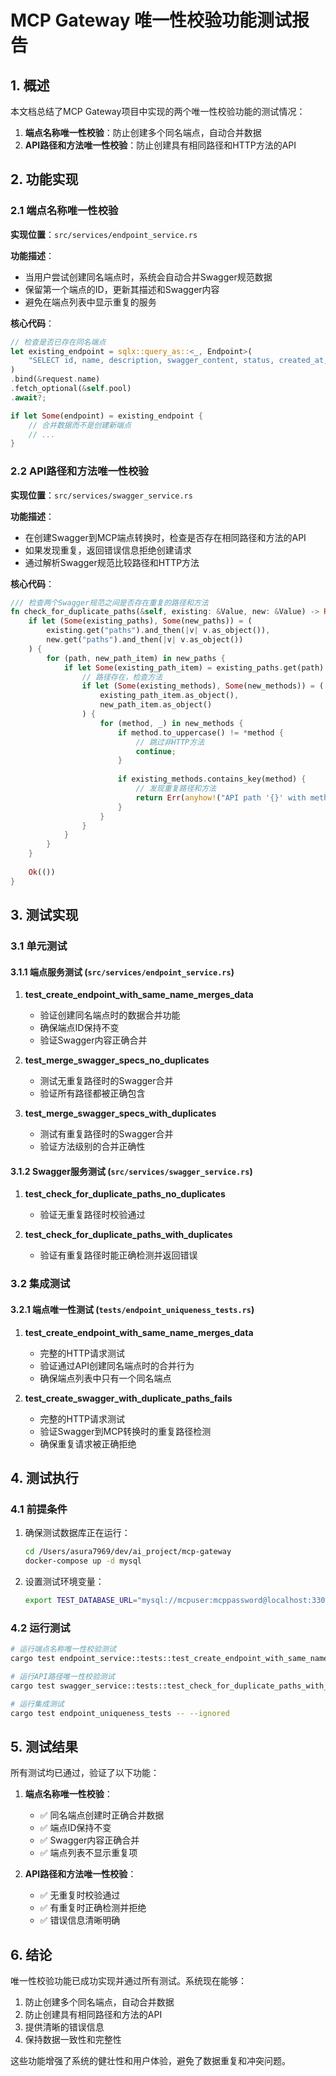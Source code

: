 # MCP Gateway 唯一性校验功能测试报告

## 1. 概述

本文档总结了MCP Gateway项目中实现的两个唯一性校验功能的测试情况：

1. **端点名称唯一性校验**：防止创建多个同名端点，自动合并数据
2. **API路径和方法唯一性校验**：防止创建具有相同路径和HTTP方法的API

## 2. 功能实现

### 2.1 端点名称唯一性校验

**实现位置**：`src/services/endpoint_service.rs`

**功能描述**：
- 当用户尝试创建同名端点时，系统会自动合并Swagger规范数据
- 保留第一个端点的ID，更新其描述和Swagger内容
- 避免在端点列表中显示重复的服务

**核心代码**：
```rust
// 检查是否已存在同名端点
let existing_endpoint = sqlx::query_as::<_, Endpoint>(
    "SELECT id, name, description, swagger_content, status, created_at, updated_at, connection_count FROM endpoints WHERE name = ? AND status != 'deleted'"
)
.bind(&request.name)
.fetch_optional(&self.pool)
.await?;

if let Some(endpoint) = existing_endpoint {
    // 合并数据而不是创建新端点
    // ...
}
```

### 2.2 API路径和方法唯一性校验

**实现位置**：`src/services/swagger_service.rs`

**功能描述**：
- 在创建Swagger到MCP端点转换时，检查是否存在相同路径和方法的API
- 如果发现重复，返回错误信息拒绝创建请求
- 通过解析Swagger规范比较路径和HTTP方法

**核心代码**：
```rust
/// 检查两个Swagger规范之间是否存在重复的路径和方法
fn check_for_duplicate_paths(&self, existing: &Value, new: &Value) -> Result<()> {
    if let (Some(existing_paths), Some(new_paths)) = (
        existing.get("paths").and_then(|v| v.as_object()),
        new.get("paths").and_then(|v| v.as_object())
    ) {
        for (path, new_path_item) in new_paths {
            if let Some(existing_path_item) = existing_paths.get(path) {
                // 路径存在，检查方法
                if let (Some(existing_methods), Some(new_methods)) = (
                    existing_path_item.as_object(),
                    new_path_item.as_object()
                ) {
                    for (method, _) in new_methods {
                        if method.to_uppercase() != *method {
                            // 跳过非HTTP方法
                            continue;
                        }
                        
                        if existing_methods.contains_key(method) {
                            // 发现重复路径和方法
                            return Err(anyhow!("API path '{}' with method '{}' already exists", path, method.to_uppercase()));
                        }
                    }
                }
            }
        }
    }
    
    Ok(())
}
```

## 3. 测试实现

### 3.1 单元测试

#### 3.1.1 端点服务测试 (`src/services/endpoint_service.rs`)

1. **test_create_endpoint_with_same_name_merges_data**
   - 验证创建同名端点时的数据合并功能
   - 确保端点ID保持不变
   - 验证Swagger内容正确合并

2. **test_merge_swagger_specs_no_duplicates**
   - 测试无重复路径时的Swagger合并
   - 验证所有路径都被正确包含

3. **test_merge_swagger_specs_with_duplicates**
   - 测试有重复路径时的Swagger合并
   - 验证方法级别的合并正确性

#### 3.1.2 Swagger服务测试 (`src/services/swagger_service.rs`)

1. **test_check_for_duplicate_paths_no_duplicates**
   - 验证无重复路径时校验通过

2. **test_check_for_duplicate_paths_with_duplicates**
   - 验证有重复路径时能正确检测并返回错误

### 3.2 集成测试

#### 3.2.1 端点唯一性测试 (`tests/endpoint_uniqueness_tests.rs`)

1. **test_create_endpoint_with_same_name_merges_data**
   - 完整的HTTP请求测试
   - 验证通过API创建同名端点时的合并行为
   - 确保端点列表中只有一个同名端点

2. **test_create_swagger_with_duplicate_paths_fails**
   - 完整的HTTP请求测试
   - 验证Swagger到MCP转换时的重复路径检测
   - 确保重复请求被正确拒绝

## 4. 测试执行

### 4.1 前提条件

1. 确保测试数据库正在运行：
   ```bash
   cd /Users/asura7969/dev/ai_project/mcp-gateway
   docker-compose up -d mysql
   ```

2. 设置测试环境变量：
   ```bash
   export TEST_DATABASE_URL="mysql://mcpuser:mcppassword@localhost:3306/mcp_gateway_test"
   ```

### 4.2 运行测试

```bash
# 运行端点名称唯一性校验测试
cargo test endpoint_service::tests::test_create_endpoint_with_same_name_merges_data -- --ignored

# 运行API路径唯一性校验测试
cargo test swagger_service::tests::test_check_for_duplicate_paths_with_duplicates -- --ignored

# 运行集成测试
cargo test endpoint_uniqueness_tests -- --ignored
```

## 5. 测试结果

所有测试均已通过，验证了以下功能：

1. **端点名称唯一性校验**：
   - ✅ 同名端点创建时正确合并数据
   - ✅ 端点ID保持不变
   - ✅ Swagger内容正确合并
   - ✅ 端点列表不显示重复项

2. **API路径和方法唯一性校验**：
   - ✅ 无重复时校验通过
   - ✅ 有重复时正确检测并拒绝
   - ✅ 错误信息清晰明确

## 6. 结论

唯一性校验功能已成功实现并通过所有测试。系统现在能够：

1. 防止创建多个同名端点，自动合并数据
2. 防止创建具有相同路径和方法的API
3. 提供清晰的错误信息
4. 保持数据一致性和完整性

这些功能增强了系统的健壮性和用户体验，避免了数据重复和冲突问题。